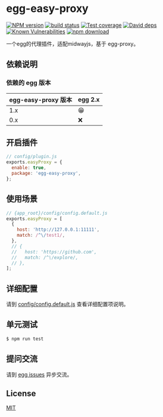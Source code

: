 # egg-easy-proxy

[![NPM version][npm-image]][npm-url]
[![build status][travis-image]][travis-url]
[![Test coverage][codecov-image]][codecov-url]
[![David deps][david-image]][david-url]
[![Known Vulnerabilities][snyk-image]][snyk-url]
[![npm download][download-image]][download-url]

[npm-image]: https://img.shields.io/npm/v/egg-easy-proxy.svg?style=flat-square
[npm-url]: https://npmjs.org/package/egg-easy-proxy
[travis-image]: https://img.shields.io/travis/eggjs/egg-easy-proxy.svg?style=flat-square
[travis-url]: https://travis-ci.org/eggjs/egg-easy-proxy
[codecov-image]: https://img.shields.io/codecov/c/github/eggjs/egg-easy-proxy.svg?style=flat-square
[codecov-url]: https://codecov.io/github/eggjs/egg-easy-proxy?branch=master
[david-image]: https://img.shields.io/david/eggjs/egg-easy-proxy.svg?style=flat-square
[david-url]: https://david-dm.org/eggjs/egg-easy-proxy
[snyk-image]: https://snyk.io/test/npm/egg-easy-proxy/badge.svg?style=flat-square
[snyk-url]: https://snyk.io/test/npm/egg-easy-proxy
[download-image]: https://img.shields.io/npm/dm/egg-easy-proxy.svg?style=flat-square
[download-url]: https://npmjs.org/package/egg-easy-proxy

一个egg的代理插件，适配midwayjs，基于 egg-proxy。

## 依赖说明

### 依赖的 egg 版本

egg-easy-proxy 版本 | egg 2.x 
--- | ---
1.x | 😁
0.x | ❌

## 开启插件

```js
// config/plugin.js
exports.easyProxy = {
  enable: true,
  package: 'egg-easy-proxy',
};
```

## 使用场景

```javascript
// {app_root}/config/config.default.js
exports.easyProxy = [
  {
    host: 'http://127.0.0.1:11111',
    match: /^\/test1/,
  },
  // {
  //   host: 'https://github.com',
  //   match: /^\/explore/,
  // },
];
```

## 详细配置

请到 [config/config.default.js](config/config.default.js) 查看详细配置项说明。

## 单元测试

```bash
$ npm run test
```

## 提问交流

请到 [egg issues](https://github.com/eggjs/egg/issues) 异步交流。

## License

[MIT](LICENSE)